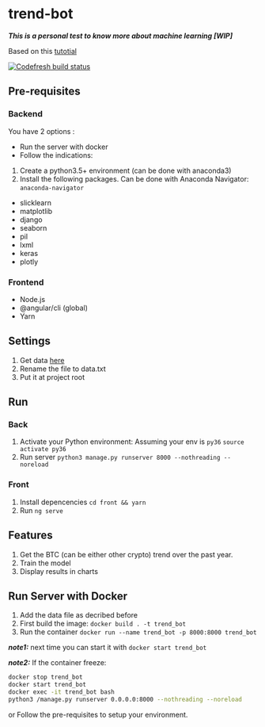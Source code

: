 # trend-bot

***This is a personal test to know more about machine learning 
[WIP]***

Based on this [tutotial](https://activewizards.com/blog/bitcoin-price-forecasting-with-deep-learning-algorithms/)

[![Codefresh build status]( https://g.codefresh.io/api/badges/pipeline/fbaldo31/fbaldo31%2Fcrypto-trend-bot%2Fcrypto-trend-bot?branch=master&key=eyJhbGciOiJIUzI1NiJ9.NWM2MTFjNmMxMmE5NTYyZTZhYWQ3YTRl.S6H0kL3RuTkulI3shIONacgTBojrmumEo9peBrC4buw&type=cf-1)]( https://g.codefresh.io/pipelines/crypto-trend-bot/builds?repoOwner=fbaldo31&repoName=crypto-trend-bot&serviceName=fbaldo31%2Fcrypto-trend-bot&filter=trigger:build~Build;branch:master;pipeline:5c611d41f8862d6b3ec95638~crypto-trend-bot)

## Pre-requisites

### Backend

You have 2 options :

- Run the server with docker
- Follow the indications:

1. Create a python3.5+ environment (can be done with anaconda3)
2. Install the following packages. Can be done with Anaconda Navigator: `anaconda-navigator`

- slicklearn
- matplotlib
- django
- seaborn
- pil
- lxml
- keras
- plotly

### Frontend

- Node.js
- @angular/cli (global)
- Yarn

## Settings

1. Get data [here](https://www.kaggle.com/mczielinski/bitcoin-historical-data/data)
2. Rename the file to data.txt
3. Put it at project root

## Run

### Back

1. Activate your Python environment: Assuming your env is `py36` `source activate py36`
2. Run server `python3 manage.py runserver 8000 --nothreading --noreload`

### Front

1. Install depencencies `cd front && yarn`
2. Run `ng serve`

## Features

1. Get the BTC (can be either other crypto) trend over the past year.
2. Train the model
3. Display results in charts

## Run Server with Docker

1. Add the data file as decribed before
2. First build the image: `docker build . -t trend_bot`
3. Run the container `docker run --name trend_bot -p 8000:8000 trend_bot`

***note1:*** next time you can start it with `docker start trend_bot`

***note2:*** If the container freeze:

```bash
docker stop trend_bot
docker start trend_bot
docker exec -it trend_bot bash
python3 /manage.py runserver 0.0.0.0:8000 --nothreading --noreload
```

or Follow the pre-requisites to setup your environment.
